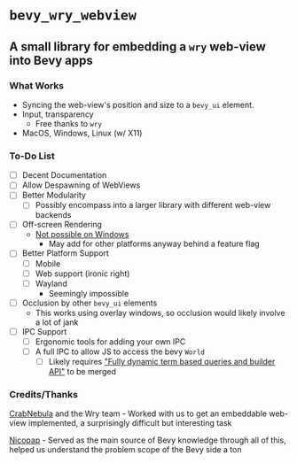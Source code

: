 # `bevy_wry_webview`
## A small library for embedding a `wry` web-view into Bevy apps

### What Works

* Syncing the web-view's position and size to a `bevy_ui` element.
* Input, transparency
  * Free thanks to `wry`
* MacOS, Windows, Linux (w/ X11)

### To-Do List

* [ ] Decent Documentation
* [ ] Allow Despawning of WebViews
* [ ] Better Modularity
  * [ ] Possibly encompass into a larger library with different web-view backends
* [ ] Off-screen Rendering
  * [Not possible on Windows](https://github.com/MicrosoftEdge/WebView2Feedback/issues/547)
    * May add for other platforms anyway behind a feature flag
* [ ] Better Platform Support
  * [ ] Mobile
  * [ ] Web support (ironic right)
  * [ ] Wayland
    * Seemingly impossible 
* [ ] Occlusion by other `bevy_ui` elements
  * This works using overlay windows, so occlusion would likely involve a lot of jank
* [ ] IPC Support
  * [ ] Ergonomic tools for adding your own IPC
  * [ ] A full IPC to allow JS to access the bevy `World`
    * [ ] Likely requires ["Fully dynamic term based queries and builder API"](https://github.com/bevyengine/bevy/pull/9774) to be merged

### Credits/Thanks

[CrabNebula](https://crabnebula.dev) and the Wry team - Worked with us to get an embeddable web-view implemented, a surprisingly difficult but interesting task

[Nicopap](https://github.com/nicopap) - Served as the main source of Bevy knowledge through all of this, helped us understand the problem scope of the Bevy side a ton
